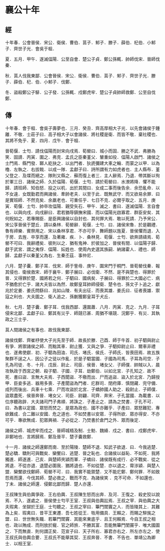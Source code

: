 # 襄公十年
## 經

十年春．公會晉侯．宋公．衛侯．曹伯．莒子．邾子．滕子．薛伯．杞伯．小邾子．齊世子光．會吳于柤．

夏．五月．甲午．遂滅偪陽．公至自會．楚公子貞．鄭公孫輒．帥師伐宋．晉師伐秦．

秋．莒人伐我東鄙．公會晉侯．宋公．衛侯．曹伯．莒子．邾子．齊世子光．滕子．薛伯．杞．伯．小邾子．伐鄭．

冬．盜殺鄭公子騑．公子發．公孫輒．戍鄭虎牢．楚公子貞帥師救鄭．公至自伐鄭．

## 傳

十年春．會于柤．會吳子壽夢也．三月．癸丑．齊高厚相大子光．以先會諸侯于鍾離．不敬．士莊子曰．高子相大子以會諸侯．將社稷是衛．而皆不敬．棄社稷也．其將不免乎．夏．四月．戊午．會于柤．

晉荀偃．士匄．請伐偪陽而封宋向戌焉．荀罃曰．城小而固．勝之不武．弗勝為笑．固請．丙寅．圍之．弗克．孟氏之臣秦堇父．輦重如役．偪陽人啟門．諸侯之士門焉．縣門發．郰人紇抉之．以出門者．狄虒彌建大車之輪．而蒙之以甲．以為櫓．左執之．右拔戟．以成一隊．孟獻子曰．詩所謂有力如虎者也．主人縣布．堇父登之．及堞而絕之．隊則又縣之．蘇而復上者三．主人辭焉．乃退．帶其斷以徇於軍三日．諸侯之師．久於偪陽．荀偃．士匄．請於荀罃曰．水潦將降．懼不能歸．請班師．知伯怒．投之以机．出於其間曰．女成二事而後告余．余恐亂命．以不女違．女既勤君而興諸侯．牽帥老夫．以至于此．既無武守．而又欲易余罪．曰是實班師．不然克矣．余羸老也．可重任乎．七日不克．必爾乎取之．五月．庚寅．荀偃．士匄．帥卒攻偪陽．親受矢石．甲午．滅之．書曰．遂滅偪陽．言自會也．以與向戌．向戌辭曰．君若猶辱鎮撫宋國．而以偪陽光啟寡君．群臣安矣．其何貺如之．若專賜臣．是臣興諸侯以自封也．其何罪大焉．敢以死請．乃予宋公．宋公享晉侯于楚丘．請以桑林．荀罃辭．荀偃．士匄．曰．諸侯宋魯．於是觀禮．魯有禘樂．賓祭用之．宋以桑林享君．不亦可乎．舞師題以旌夏．晉侯懼而退．入于房．去旌．卒享而還．及著雍．疾．卜．桑林見．荀偃．士匄．欲奔請禱焉．荀罃不可曰．我辭禮矣．彼則以之．猶有鬼神．於彼加之．晉侯有間．以偪陽子歸．獻于武宮．謂之夷俘．偪陽．妘姓也．使周內史選其族嗣．納諸霍人．禮也．師歸．孟獻子以秦堇父為右．生秦丕茲．事仲尼．

六月．楚子囊．鄭子耳．伐宋．師于訾毋．庚午．圍宋門于桐門．晉荀罃伐秦．報其侵也．衛侯救宋．師于襄牛．鄭子展曰．必伐衛．不然．是不與楚也．得罪於晉．又得罪於楚．國將若之何．子駟曰．國病矣．子展曰．得罪於二大國必亡．病不猶愈於亡乎．諸大夫皆以為然．故鄭皇耳帥師侵衛．楚令也．孫文子卜追之．獻兆於定姜．姜氏問繇曰．兆如山陵．有夫出征．而喪其雄．姜氏曰．征者喪雄．禦寇之利也．大夫圖之．衛人追之．孫蒯獲鄭皇耳于犬丘．

秋．七月．楚子囊．鄭子耳．伐我西鄙．還圍蕭．八月．丙寅．克之．九月．子耳侵宋北鄙．孟獻子曰．鄭其有災乎．師競已甚．周猶不堪競．況鄭乎．有災．其執政之三士乎．

莒人間諸侯之有事也．故伐我東鄙．

諸侯伐鄭．齊崔杼使大子光先至于師．故長於滕．己酉．師于牛首．初子駟與尉止有爭．將禦諸侯之師．而黜其車．尉止獲．又與之爭．子駟抑尉止曰．爾車非禮也．遂弗使獻．初．子駟為田洫．司氏．堵氏．侯氏．子師氏．皆喪田焉．故五族聚群不逞之人．因公子之徒以作亂．於是子駟當國．子國為司馬．子耳為司空．子孔為司徒．冬．十月．戊辰．尉止．司臣．侯晉．堵女父．子師僕．帥賊以入．晨攻執政于西宮之朝．殺子駟．子國．子耳．劫鄭伯．以如北宮．子孔知之．故不死．書曰盜．言無大夫焉．子西聞盜．不儆而出．尸而追盜．盜入於北宮．乃歸授甲．臣妾多逃．器用多喪．子產聞盜為門者．庀群司．閉府庫．慎閉藏．完守備．成列而後出．兵車十七乘．尸而攻盜於北宮．子蟜帥國人助之．殺尉止．子師僕．盜眾盡死．侯晉奔晉．堵女父．司臣．尉翩．司齊．奔宋．子孔當國．為載書．以位序聽政辟．大夫諸司門子弗順．將誅之．子產止之．請為之焚書．子孔不可．曰．為書以定國．眾怒而焚之．是眾為政也．國不亦難乎．子產曰．眾怒難犯．專欲難成．合二難以安國．危之道也．不如焚書以安眾．子得所欲．眾亦得安．不亦可乎．專欲無成．犯眾興禍．子必從之．乃焚書於倉門之外．眾而後定．

諸侯之師．城虎牢而戍之．晉師城梧及制．士魴．魏絳．戍之．書曰．戍鄭虎牢．非鄭地也．言將歸焉．鄭及晉平．楚子囊救鄭．

十一月．諸侯之師還鄭而南．至於陽陵．楚師不退．知武子欲退．曰．今我逃楚．楚必驕．驕則可與戰矣．欒黶曰．逃楚．晉之恥也．合諸侯以益恥．不如死．我將獨進．師遂進．己亥．與楚師夾潁而軍．子蟜曰．諸侯既有成行．必不戰矣．從之將退．不從亦退．退楚必圍我．猶將退也．不如從楚．亦以退之．霄涉潁．與楚人盟．欒黶欲伐鄭師．荀罃不可．曰．我實不能禦楚．又不能庀鄭．鄭何罪．不如致怨焉而還．今伐其師．楚必救之．戰而不克．為諸侯笑 ．克不可命．不如還也．丁未．諸侯之師還．侵鄭北鄙而歸．楚人亦還．

王叔陳生與伯輿爭政．王右伯輿．王叔陳生怒而出奔．及河．王復之．殺史狡以說焉．不入．遂處之．晉侯使士匄平王室．王叔與伯輿訟焉．王叔之宰．與伯輿之大夫瑕禽．坐獄於王庭．士匄聽之．王叔之宰曰．篳門閨竇之人．而皆陵其上．其難為上矣．瑕禽曰．昔平王東遷．吾七姓從王．牲用備具．王賴之．而賜之騂旄之盟．曰．世世無失職．若篳門閨竇．其能來東底乎．且王何賴焉．今自王叔之相也．政以賄成．而刑放於寵．官之師旅．不勝其富．吾能無篳門閨竇乎．唯大國圖之．下而無直．則何謂正矣．范宣子曰．天子所右．寡君亦右之．所左亦左之．使王叔氏與伯輿合要．王叔氏不能舉其契．王叔奔晉．不書．不告也．單靖公為卿士．以相王室．

